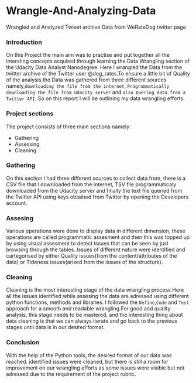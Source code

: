# Wrangle-And-Analyzing-Data
Wrangled and Analyzed Twieet archive Data from WeRateDog twitter page

### Introduction

On this Project the main aim was to practise and put together all the intersting concepts acquired through learning the Data Wrangling section of the Udacity Data Analyst Nanodegree. Here I wrangled the Data from the twitter archive of the Twitter user @dog_rates.To ensure a little bit of Quality of the analysis,the Data was gathered from three different sources namely,``downloading the file from the internet``, ``Programmatically downloading the file from Udacity server`` and ``also Quering data from a Twitter API``. So on this report I will be outlining my data wrangling efforts.

### Project sections

The project consists of three main sections namely:  
  * Gathering
  * Assessing
  * Cleaning
  
  ### Gathering

On this section I had three different sources to collect data from, there is a CSV file that I downloaded from the internet, TSV file programmaticaly downloaded from the Udacity server and finally the text file queried from the Twitter API using keys obtained from Twitter by opening the Developers account.

### Assesing

Various operations were done to display data in different dimension, these operations are called programmatic assesment and then this was topped up by using visual assesment to detect issues that can be seen by just browsing through the tables. Issues of different nature were identified and cartegorised by either Quality issues(from the content/attributes of the data) or Tideness issues(arised from the issues of the structure).

### Cleaning

Cleaning is the most interesting stage of the data wrangling process.Here all the issues identified while assesing the data are adressed using different python functions, methods and libraries. I followed the ``Define``,``Code`` and ``Test`` approach for a smooth and readable wrangling.For good and quality analysis, this stage needs to be mastered, and the interesting thing about data cleaning is that we can always iterate and go back to the previous stages until data is in our desired format.

### Conclusion

With the help of the Python tools, the desired format of our data was reached.
identified issues were cleaned, but there is still a room for improvement on our wrangling efforts as some issues were visible but not adressed due to the requirement of the project rubric.
